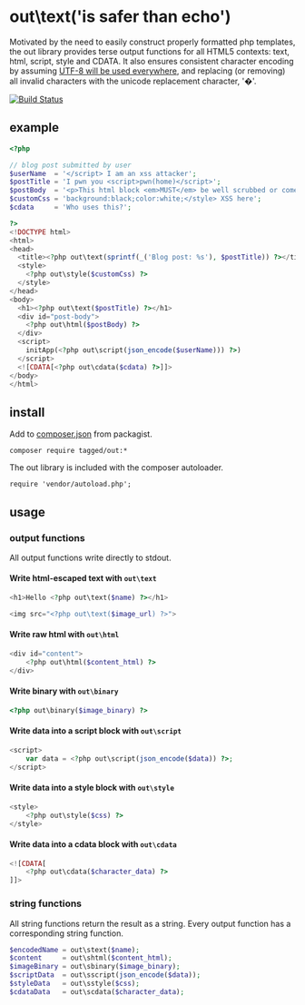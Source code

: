 out\text('is safer than echo')
==============================

Motivated by the need to easily construct properly formatted php templates,
the out library provides terse output functions for all HTML5 contexts: text, html, script, style and CDATA.
It also ensures consistent character encoding by assuming [UTF-8 will be used everywhere](http://www.utf8everywhere.org/),
and replacing (or removing) all invalid characters with the unicode replacement character, '�'.

[![Build Status](https://travis-ci.org/tagged/php-out.svg?branch=master)](https://travis-ci.org/tagged/php-out)


example
-------

```php
<?php

// blog post submitted by user
$userName  = '</script> I am an xss attacker';
$postTitle = 'I pwn you <script>pwn(home)</script>';
$postBody  = '<p>This html block <em>MUST</em> be well scrubbed or come from a trusted source.</p>';
$customCss = 'background:black;color:white;</style> XSS here';
$cdata     = 'Who uses this?';

?>
<!DOCTYPE html>
<html>
<head>
  <title><?php out\text(sprintf(_('Blog post: %s'), $postTitle)) ?></title>
  <style>
    <?php out\style($customCss) ?>
  </style>
</head>
<body>
  <h1><?php out\text($postTitle) ?></h1>
  <div id="post-body">
    <?php out\html($postBody) ?>
  </div>
  <script>
    initApp(<?php out\script(json_encode($userName))) ?>)
  </script>
  <![CDATA[<?php out\cdata($cdata) ?>]]>
</body>
</html>
```


install
-------

Add to [composer.json](https://getcomposer.org/) from packagist.

    composer require tagged/out:*

The out library is included with the composer autoloader.

    require 'vendor/autoload.php';


usage
-----

### output functions

All output functions write directly to stdout.


#### Write html-escaped text with `out\text`

```php
<h1>Hello <?php out\text($name) ?></h1>

<img src="<?php out\text($image_url) ?>">
```

#### Write raw html with `out\html`

```php
<div id="content">
    <?php out\html($content_html) ?>
</div>
```

#### Write binary with `out\binary`

```php
<?php out\binary($image_binary) ?>
```

#### Write data into a script block with `out\script`

```php
<script>
    var data = <?php out\script(json_encode($data)) ?>;
</script>
```

#### Write data into a style block with `out\style`

```php
<style>
    <?php out\style($css) ?>
</style>
```

#### Write data into a cdata block with `out\cdata`

```php
<![CDATA[
    <?php out\cdata($character_data) ?>
]]>
```

### string functions

All string functions return the result as a string.
Every output function has a corresponding string function.

```php
$encodedName = out\stext($name);
$content     = out\shtml($content_html);
$imageBinary = out\sbinary($image_binary);
$scriptData  = out\sscript(json_encode($data));
$styleData   = out\sstyle($css);
$cdataData   = out\scdata($character_data);
```
